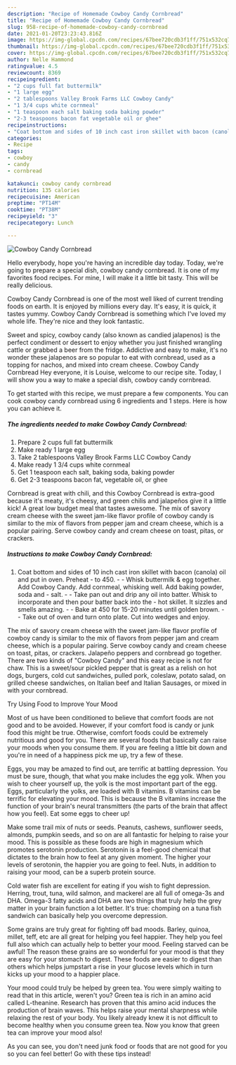 ```yaml
---
description: "Recipe of Homemade Cowboy Candy Cornbread"
title: "Recipe of Homemade Cowboy Candy Cornbread"
slug: 958-recipe-of-homemade-cowboy-candy-cornbread
date: 2021-01-20T23:23:43.816Z
image: https://img-global.cpcdn.com/recipes/67bee720cdb3f1ff/751x532cq70/cowboy-candy-cornbread-recipe-main-photo.jpg
thumbnail: https://img-global.cpcdn.com/recipes/67bee720cdb3f1ff/751x532cq70/cowboy-candy-cornbread-recipe-main-photo.jpg
cover: https://img-global.cpcdn.com/recipes/67bee720cdb3f1ff/751x532cq70/cowboy-candy-cornbread-recipe-main-photo.jpg
author: Nelle Hammond
ratingvalue: 4.5
reviewcount: 8369
recipeingredient:
- "2 cups full fat buttermilk"
- "1 large egg"
- "2 tablespoons Valley Brook Farms LLC Cowboy Candy"
- "1 3/4 cups white cornmeal"
- "1 teaspoon each salt baking soda baking powder"
- "2-3 teaspoons bacon fat vegetable oil or ghee"
recipeinstructions:
- "Coat bottom and sides of 10 inch cast iron skillet with bacon (canola) oil and put in oven. Preheat  to 450.  - Whisk buttermilk &amp; egg together. Add Cowboy Candy. Add cornmeal, whisking well. Add baking powder, soda and  salt.  - Take pan out and drip any oil into batter. Whisk to incorporate and then pour batter back into the  hot skillet. It sizzles and smells amazing. - Bake at 450 for 15-20 minutes until golden brown.  - Take out of oven and turn onto plate. Cut into wedges and enjoy."
categories:
- Recipe
tags:
- cowboy
- candy
- cornbread

katakunci: cowboy candy cornbread 
nutrition: 135 calories
recipecuisine: American
preptime: "PT14M"
cooktime: "PT38M"
recipeyield: "3"
recipecategory: Lunch

---
```



![Cowboy Candy Cornbread](https://img-global.cpcdn.com/recipes/67bee720cdb3f1ff/751x532cq70/cowboy-candy-cornbread-recipe-main-photo.jpg)

Hello everybody, hope you're having an incredible day today. Today, we're going to prepare a special dish, cowboy candy cornbread. It is one of my favorites food recipes. For mine, I will make it a little bit tasty. This will be really delicious.

Cowboy Candy Cornbread is one of the most well liked of current trending foods on earth. It is enjoyed by millions every day. It's easy, it is quick, it tastes yummy. Cowboy Candy Cornbread is something which I've loved my whole life. They're nice and they look fantastic.

Sweet and spicy, cowboy candy (also known as candied jalapenos) is the perfect condiment or dessert to enjoy whether you just finished wrangling cattle or grabbed a beer from the fridge. Addictive and easy to make, it&#39;s no wonder these jalapenos are so popular to eat with cornbread, used as a topping for nachos, and mixed into cream cheese. Cowboy Candy Cornbread Hey everyone, it is Louise, welcome to our recipe site. Today, I will show you a way to make a special dish, cowboy candy cornbread.


To get started with this recipe, we must prepare a few components. You can cook cowboy candy cornbread using 6 ingredients and 1 steps. Here is how you can achieve it.

<!--inarticleads1-->

##### The ingredients needed to make Cowboy Candy Cornbread:

1. Prepare 2 cups full fat buttermilk
1. Make ready 1 large egg
1. Take 2 tablespoons Valley Brook Farms LLC Cowboy Candy
1. Make ready 1 3/4 cups white cornmeal
1. Get 1 teaspoon each salt, baking soda, baking powder
1. Get 2-3 teaspoons bacon fat, vegetable oil, or ghee


Cornbread is great with chili, and this Cowboy Cornbread is extra-good because it&#39;s meaty, it&#39;s cheesy, and green chilis and jalapeños give it a little kick! A great low budget meal that tastes awesome. The mix of savory cream cheese with the sweet jam-like flavor profile of cowboy candy is similar to the mix of flavors from pepper jam and cream cheese, which is a popular pairing. Serve cowboy candy and cream cheese on toast, pitas, or crackers. 

<!--inarticleads2-->

##### Instructions to make Cowboy Candy Cornbread:

1. Coat bottom and sides of 10 inch cast iron skillet with bacon (canola) oil and put in oven. Preheat  - to 450.  - - Whisk buttermilk &amp; egg together. Add Cowboy Candy. Add cornmeal, whisking well. Add baking powder, soda and  - salt.  - - Take pan out and drip any oil into batter. Whisk to incorporate and then pour batter back into the  - hot skillet. It sizzles and smells amazing. - - Bake at 450 for 15-20 minutes until golden brown.  - - Take out of oven and turn onto plate. Cut into wedges and enjoy.


The mix of savory cream cheese with the sweet jam-like flavor profile of cowboy candy is similar to the mix of flavors from pepper jam and cream cheese, which is a popular pairing. Serve cowboy candy and cream cheese on toast, pitas, or crackers. Jalapeño peppers and cornbread go together. There are two kinds of &#34;Cowboy Candy&#34; and this easy recipe is not for chaw. This is a sweet/sour pickled pepper that is great as a relish on hot dogs, burgers, cold cut sandwiches, pulled pork, coleslaw, potato salad, on grilled cheese sandwiches, on Italian beef and Italian Sausages, or mixed in with your cornbread. 

Try Using Food to Improve Your Mood


Most of us have been conditioned to believe that comfort foods are not good and to be avoided. However, if your comfort food is candy or junk food this might be true. Otherwise, comfort foods could be extremely nutritious and good for you. There are several foods that basically can raise your moods when you consume them. If you are feeling a little bit down and you're in need of a happiness pick me up, try a few of these.

Eggs, you may be amazed to find out, are terrific at battling depression. You must be sure, though, that what you make includes the egg yolk. When you wish to cheer yourself up, the yolk is the most important part of the egg. Eggs, particularly the yolks, are loaded with B vitamins. B vitamins can be terrific for elevating your mood. This is because the B vitamins increase the function of your brain's neural transmitters (the parts of the brain that affect how you feel). Eat some eggs to cheer up!

Make some trail mix of nuts or seeds. Peanuts, cashews, sunflower seeds, almonds, pumpkin seeds, and so on are all fantastic for helping to raise your mood. This is possible as these foods are high in magnesium which promotes serotonin production. Serotonin is a feel-good chemical that dictates to the brain how to feel at any given moment. The higher your levels of serotonin, the happier you are going to feel. Nuts, in addition to raising your mood, can be a superb protein source.

Cold water fish are excellent for eating if you wish to fight depression. Herring, trout, tuna, wild salmon, and mackerel are all full of omega-3s and DHA. Omega-3 fatty acids and DHA are two things that truly help the grey matter in your brain function a lot better. It's true: chomping on a tuna fish sandwich can basically help you overcome depression. 

Some grains are truly great for fighting off bad moods. Barley, quinoa, millet, teff, etc are all great for helping you feel happier. They help you feel full also which can actually help to better your mood. Feeling starved can be awful! The reason these grains are so wonderful for your mood is that they are easy for your stomach to digest. These foods are easier to digest than others which helps jumpstart a rise in your glucose levels which in turn kicks up your mood to a happier place.

Your mood could truly be helped by green tea. You were simply waiting to read that in this article, weren't you? Green tea is rich in an amino acid called L-theanine. Research has proven that this amino acid induces the production of brain waves. This helps raise your mental sharpness while relaxing the rest of your body. You likely already knew it is not difficult to become healthy when you consume green tea. Now you know that green tea can improve your mood also!

As you can see, you don't need junk food or foods that are not good for you so you can feel better! Go  with  these tips  instead!

